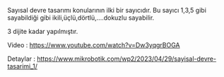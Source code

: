 Sayısal devre tasarımı konularının ilki bir sayıcıdır. Bu sayıcı 1,3,5 gibi sayabildiği gibi ikili,üçlü,dörtlü,....dokuzlu sayabilir.

3 dijite kadar yapılmıştır.

Video : https://www.youtube.com/watch?v=Dw3yqgrBOGA

Detaylar : https://www.mikrobotik.com/wp2/2023/04/29/sayisal-devre-tasarimi_1/


